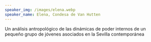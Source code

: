 ```yaml
---
speaker_img: /images/elena.webp
speaker_name: Elena, Condesa de Van Hutten
---
```

Un análisis antropológico de las dinámicas de poder internos de un pequeño grupo de jóvenes asociados en la Sevilla contemporánea
